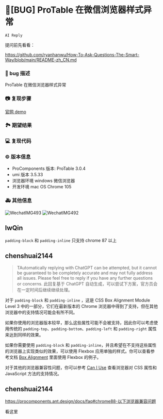 # 🐛[BUG] ProTable 在微信浏览器样式异常

`AI Reply`

提问前先看看：

https://github.com/ryanhanwu/How-To-Ask-Questions-The-Smart-Way/blob/main/README-zh_CN.md

### 🐛 bug 描述

ProTable 在微信浏览器样式异常

<!--
详细地描述 bug，让大家都能理解
-->

### 📷 复现步骤

[官网 demo](https://procomponents.ant.design/components/table?current=1&pageSize=5)

<!--
清晰描述复现步骤，让别人也能看到问题，如果可能，尽量提供可执行代码，
如：https://codesandbox.io/ 在此处创建一个 codesandbox，方便我们更快的排查和复现问题
-->

### 🏞 期望结果

<!--
描述你原本期望看到的结果
-->

### 💻 复现代码

<!--
提供可复现的代码，仓库，或线上示例
-->

### © 版本信息

- ProComponents 版本: ProTable 3.0.4
- umi 版本 3.5.33
- 浏览器环境 windows 微信浏览器
- 开发环境 mac OS Chrome 105

### 🚑 其他信息

![WechatIMG493](https://user-images.githubusercontent.com/11586662/188827236-585b3602-e05b-44c6-89c1-814a878ef816.png)
![WechatIMG492](https://user-images.githubusercontent.com/11586662/188827447-0991581c-c155-4bbb-84da-7bafae49cc97.png)

<!--
如截图等其他信息可以贴在这里
-->

## lwQin

`padding-block` 和 `padding-inline` 只支持 chrome 87 以上

## chenshuai2144

> TAutomatically replying with ChatGPT can be attempted, but it cannot be guaranteed to be completely accurate and may not fully address all issues. Please feel free to reply if you have any further questions or concerns.
> 此回复基于 ChatGPT 自动生成，可以尝试下方案，官方员会在一定时间后继续继续处理。

对于 `padding-block` 和 `padding-inline` ，这是 CSS Box Alignment Module Level 3 中的一部分，它们在最新版本的 Chrome 浏览器中得到了支持，但在其他浏览器中的支持情况可能会有所不同。

如果你使用的浏览器版本较早，那么这些属性可能不会被支持，因此你可以考虑使用传统的 `padding-top`、`padding-bottom`、`padding-left` 和 `padding-right` 属性来达到同样的效果。

如果你需要使用 `padding-block` 和 `padding-inline`，并且希望在不支持这些属性的浏览器上实现类似的效果，可以使用 Flexbox 应用单独的样式。你可以查看参考文档 [Box Alignment](https://www.w3.org/TR/css-flexbox-1/#box-alignment) 里面使用 Flexbox 的例子。

对于其他的浏览器兼容性问题，你可以参考 [Can I Use](https://caniuse.com/) 查看浏览器对 CSS 属性和 JavaScript 方法的支持情况。

## chenshuai2144

https://procomponents.ant.design/docs/faq#chrome88-以下浏览器兼容问题

看这里
